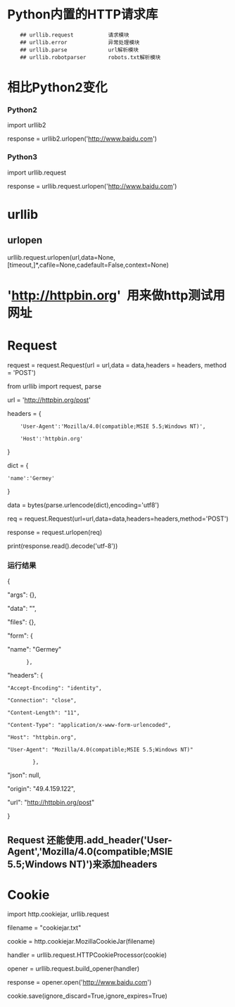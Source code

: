 # Python内置的HTTP请求库
        ## urllib.request           请求模块
        ## urllib.error             异常处理模块
        ## urllib.parse             url解析模块
        ## urllib.robotparser       robots.txt解析模块

# 相比Python2变化

### Python2

import urllib2

response = urllib2.urlopen('http://www.baidu.com')

### Python3

import urllib.request

response = urllib.request.urlopen('http://www.baidu.com')

# urllib
## urlopen
urllib.request.urlopen(url,data=None,[timeout,]*,cafile=None,cadefault=False,context=None)


# 'http://httpbin.org'  用来做http测试用网址


# Request
request = request.Request(url = url,data = data,headers = headers, method = 'POST')


from urllib import request, parse


url = 'http://httpbin.org/post'

headers = {

        'User-Agent':'Mozilla/4.0(compatible;MSIE 5.5;Windows NT)',
        
        'Host':'httpbin.org'

}

dict = {
    
    'name':'Germey'

}

data = bytes(parse.urlencode(dict),encoding='utf8')

req = request.Request(url=url,data=data,headers=headers,method='POST')

response = request.urlopen(req)

print(response.read().decode('utf-8'))


### 运行结果

{
  
  "args": {}, 
  
  "data": "", 
  
  "files": {}, 
  
  "form": {
  
   "name": "Germey"
  
          }, 
  
  "headers": {
    
    "Accept-Encoding": "identity", 
    
    "Connection": "close", 
    
    "Content-Length": "11", 
    
    "Content-Type": "application/x-www-form-urlencoded", 
    
    "Host": "httpbin.org", 
    
    "User-Agent": "Mozilla/4.0(compatible;MSIE 5.5;Windows NT)"
  
            },
 
  "json": null, 
  
  "origin": "49.4.159.122", 
  
  "url": "http://httpbin.org/post"

}




## Request 还能使用.add_header('User-Agent','Mozilla/4.0(compatible;MSIE 5.5;Windows NT)')来添加headers

# Cookie

import http.cookiejar, urllib.request

filename = "cookiejar.txt"

cookie = http.cookiejar.MozillaCookieJar(filename)

handler = urllib.request.HTTPCookieProcessor(cookie)

opener = urllib.request.build_opener(handler)

response = opener.open('http://www.baidu.com')

cookie.save(ignore_discard=True,ignore_expires=True)
